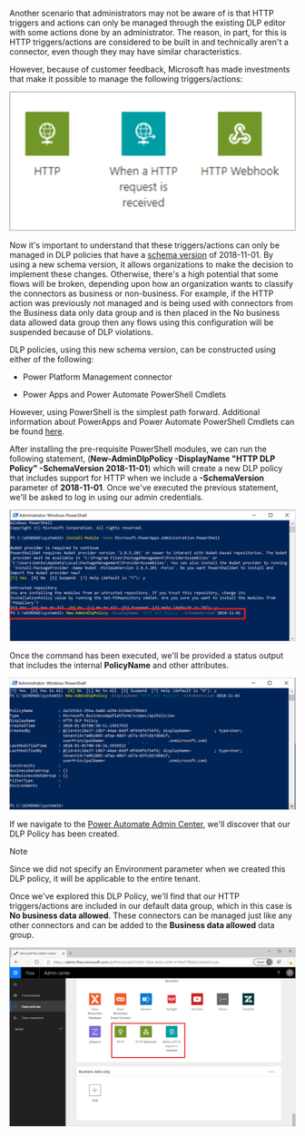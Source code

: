 Another scenario that administrators may not be aware of is that HTTP
triggers and actions can only be managed through the existing DLP editor
with some actions done by an administrator. The reason, in
part, for this is HTTP triggers/actions are considered to be built in
and technically aren't a connector, even though they may have similar
characteristics.

However, because of customer feedback, Microsoft has made investments that
make it possible to manage the following triggers/actions:

![http](../media/4-http.png)

Now it's important to understand that these triggers/actions can only be managed in DLP policies that have a [schema version](https://flow.microsoft.com/blog/introducing-http-and-custom-connector-support-for-data-loss-prevention-policies/?azure-portal=true) of 2018-11-01. By using a new schema version, it allows organizations to
make the decision to implement these changes. Otherwise, there's a high potential that some flows will be broken, depending upon how an organization wants to classify the
connectors as business or non-business. For example, if the HTTP action
was previously not managed and is being used with connectors from the
Business data only data group and is then placed in the No
business data allowed data group then any flows using this configuration
will be suspended because of DLP violations.

DLP policies, using this new schema version, can be constructed using
either of the following:

-   Power Platform Management connector

-   Power Apps and Power Automate PowerShell Cmdlets

However, using PowerShell is the simplest path forward. Additional
information about PowerApps and Power Automate PowerShell Cmdlets can be
found [here](https://docs.microsoft.com/power-platform/admin/powerapps-powershell/?azure-portal=true).

After installing the pre-requisite PowerShell modules, we can run the following statement, (**New-AdminDlpPolicy -DisplayName "HTTP DLP Policy" -SchemaVersion 2018-11-01**) which will create a new DLP policy that includes support for HTTP when we include a **-SchemaVersion** parameter of **2018-11-01**. Once we've executed the previous statement, we'll be asked to log in using our admin credentials.

![http DLP](../media/5-http-dlp.png)

Once the command has been executed, we'll be provided a status output
that includes the internal **PolicyName** and other
attributes.

![PS results](../media/6-ps-results.png)

If we navigate to the [Power Automate Admin Center](https://admin.flow.microsoft.com/apiPolicies/?azure-portal=true), we'll discover that our DLP Policy has been created.

> [!NOTE]
> Since we did not specify an Environment parameter when we
created this DLP policy, it will be applicable to the entire tenant.

Once we've explored this DLP Policy, we'll find that our HTTP
triggers/actions are included in our default data group, which in
this case is **No business data allowed**. These connectors can be
managed just like any other connectors and can be added to the
**Business data allowed** data group.

![http DLP](../media/7-http-dlp.png)
